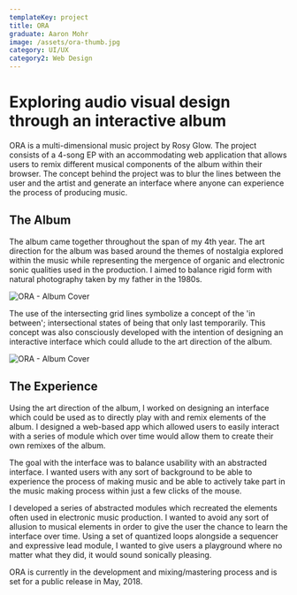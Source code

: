 ```yaml
---
templateKey: project
title: ORA
graduate: Aaron Mohr
image: /assets/ora-thumb.jpg
category: UI/UX
category2: Web Design
---
```

# Exploring audio visual design through an interactive album

ORA is a multi-dimensional music project by Rosy Glow. The project consists of a 4-song EP with an accommodating web application that allows users to remix different musical components of the album within their browser. The concept behind the project was to blur the lines between the user and the artist and generate an interface where anyone can experience the process of producing music.

## The Album

The album came together throughout the span of my 4th year. The art direction for the album was based around the themes of nostalgia explored within the music while representing the mergence of organic and electronic sonic qualities used in the production. I aimed to balance rigid form with natural photography taken by my father in the 1980s.

![ORA - Album Cover](/assets/ora-artwork.jpg)

The use of the intersecting grid lines symbolize a concept of the 'in between'; intersectional states of being that only last temporarily. This concept was also consciously developed with the intention of designing an interactive interface which could allude to the art direction of the album.

![ORA - Album Cover](/assets/ora-artwork-2.jpg)

## The Experience

Using the art direction of the album, I worked on designing an interface which could be used as to directly play with and remix elements of the album. I designed a web-based app which allowed users to easily interact with a series of module which over time would allow them to create their own remixes of the album.

The goal with the interface was to balance usability with an abstracted interface. I wanted users with any sort of background to be able to experience the process of making music and be able to actively take part in the music making process within just a few clicks of the mouse.

I developed a series of abstracted modules which recreated the elements often used in electronic music production. I wanted to avoid any sort of allusion to musical elements in order to give the user the chance to learn the interface over time. Using a set of quantized loops alongside a sequencer and expressive lead module, I wanted to give users a playground where no matter what they did, it would sound sonically pleasing.

ORA is currently in the development and mixing/mastering process and is set for a public release in May, 2018.
